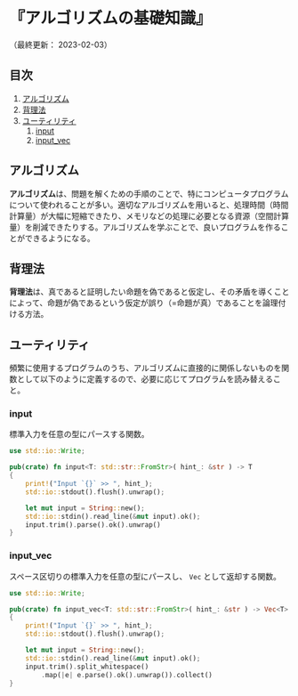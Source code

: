 # 『アルゴリズムの基礎知識』

（最終更新： 2023-02-03）


## 目次

1. [アルゴリズム](#アルゴリズム)
1. [背理法](#背理法)
1. [ユーティリティ](#ユーティリティ)
	1. [input](#input)
	1. [input_vec](#input_vec)


## アルゴリズム

**アルゴリズム**は、問題を解くための手順のことで、特にコンピュータプログラムについて使われることが多い。適切なアルゴリズムを用いると、処理時間（時間計算量）が大幅に短縮できたり、メモリなどの処理に必要となる資源（空間計算量）を削減できたりする。アルゴリズムを学ぶことで、良いプログラムを作ることができるようになる。


## 背理法

**背理法**は、真であると証明したい命題を偽であると仮定し、その矛盾を導くことによって、命題が偽であるという仮定が誤り（=命題が真）であることを論理付ける方法。


## ユーティリティ

頻繁に使用するプログラムのうち、アルゴリズムに直接的に関係しないものを関数として以下のように定義するので、必要に応じてプログラムを読み替えること。

### input

標準入力を任意の型にパースする関数。

```rust
use std::io::Write;

pub(crate) fn input<T: std::str::FromStr>( hint_: &str ) -> T
{
    print!("Input `{}` >> ", hint_);
    std::io::stdout().flush().unwrap();

    let mut input = String::new();
    std::io::stdin().read_line(&mut input).ok();
    input.trim().parse().ok().unwrap()
}
```

### input_vec

スペース区切りの標準入力を任意の型にパースし、 `Vec` として返却する関数。

```rust
use std::io::Write;

pub(crate) fn input_vec<T: std::str::FromStr>( hint_: &str ) -> Vec<T>
{
    print!("Input `{}` >> ", hint_);
    std::io::stdout().flush().unwrap();

    let mut input = String::new();
    std::io::stdin().read_line(&mut input).ok();
    input.trim().split_whitespace()
        .map(|e| e.parse().ok().unwrap()).collect()
}
```
